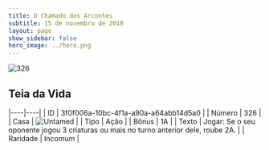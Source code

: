 ```yaml
---
title: O Chamado dos Arcontes
subtitle: 15 de novembro de 2018
layout: page
show_sidebar: false
hero_image: ../hero.png
---
```


![326](https://cdn.keyforgegame.com/media/card_front/pt/341_326_X574G5FJP676_pt.png)

## Teia da Vida

|----|----|
| ID | 3f0f006a-10bc-4f1a-a90a-a64abb14d5a0 |
| Número | 326 |
| Casa | ![Untamed](https://archonarcana.com/images/thumb/b/bd/Untamed.png/22px-Untamed.png "Indomados") |
| Tipo | Ação |
| Bônus | 1A |
| Texto | Jogar: Se o seu oponente jogou 3 criaturas ou mais no turno anterior dele, roube 2A. |
| Raridade | Incomum |
